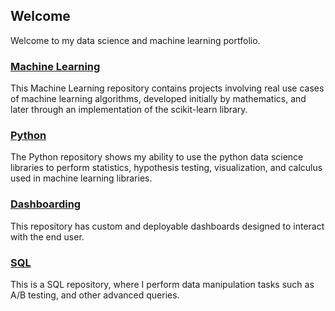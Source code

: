 ## Welcome

Welcome to my data science and machine learning portfolio.

### [Machine Learning](https://github.com/nwoodr94/machine-learning#machine-learning)
This Machine Learning repository contains projects involving real use cases of machine learning algorithms, developed initially by mathematics, and later through an implementation of the scikit-learn library.

### [Python](https://github.com/nwoodr94/python-projects#python-projects)
The Python repository shows my ability to use the python data science libraries to perform statistics, hypothesis testing, visualization, and calculus used in machine learning libraries.

### [Dashboarding](https://github.com/nwoodr94/dashboards#dashboards)
This repository has custom and deployable dashboards designed to interact with the end user.

### [SQL](https://github.com/nwoodr94/sql-projects#sql-projects)
This is a SQL repository, where I perform data manipulation tasks such as A/B testing, and other advanced queries.
